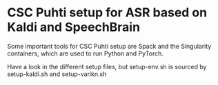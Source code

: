 # CSC Puhti setup for ASR based on Kaldi and SpeechBrain 

Some important tools for CSC Puhti setup are Spack and the Singularity containers, which are used to run Python and PyTorch.

Have a look in the different setup files, but setup-env.sh is sourced by setup-kaldi.sh and setup-varikn.sh



